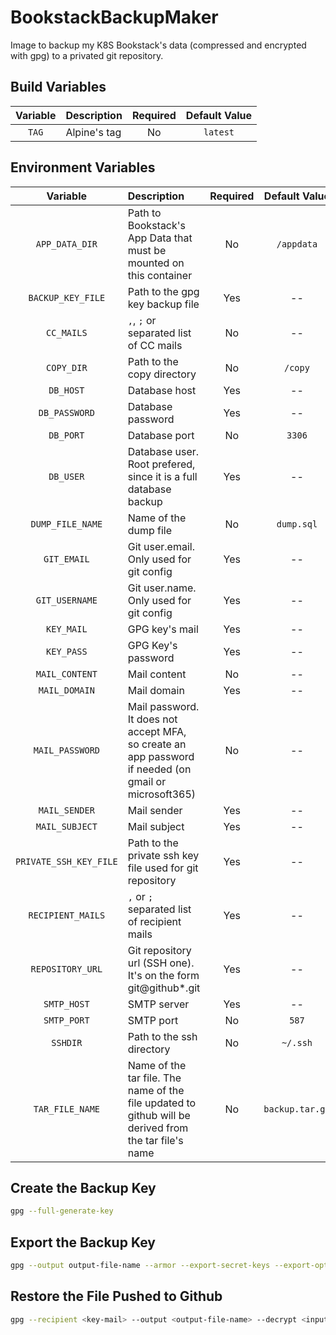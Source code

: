 # BookstackBackupMaker

Image to backup my K8S Bookstack's data (compressed and encrypted with gpg) to a privated git repository.

## Build Variables

|Variable|Description|Required|Default Value|
|:------:|:----------|:------:|:-----------:|
|`TAG`|Alpine's tag|No|`latest`|

## Environment Variables

|Variable|Description|Required|Default Value|
|:------:|:----------|:------:|:-----------:|
|`APP_DATA_DIR`|Path to Bookstack's App Data that must be mounted on this container|No|`/appdata`|
|`BACKUP_KEY_FILE`|Path to the gpg key backup file|Yes|--|
|`CC_MAILS`|`,`, `;` or ` ` separated list of CC mails|No|--|
|`COPY_DIR`|Path to the copy directory|No|`/copy`|
|`DB_HOST`|Database host|Yes|--|
|`DB_PASSWORD`|Database password|Yes|--|
|`DB_PORT`|Database port|No|`3306`|
|`DB_USER`|Database user. Root prefered, since it is a full database backup|Yes|--|
|`DUMP_FILE_NAME`|Name of the dump file|No|`dump.sql`|
|`GIT_EMAIL`|Git user.email. Only used for git config|Yes|--|
|`GIT_USERNAME`|Git user.name. Only used for git config|Yes|--|
|`KEY_MAIL`|GPG key's mail|Yes|--|
|`KEY_PASS`|GPG Key's password|Yes|--|
|`MAIL_CONTENT`|Mail content|No|--|
|`MAIL_DOMAIN`|Mail domain|Yes|--|
|`MAIL_PASSWORD`|Mail password. It does not accept MFA, so create an app password if needed (on gmail or microsoft365)|No|--|
|`MAIL_SENDER`|Mail sender|Yes|--|
|`MAIL_SUBJECT`|Mail subject|Yes|--|
|`PRIVATE_SSH_KEY_FILE`|Path to the private ssh key file used for git repository|Yes|--|
|`RECIPIENT_MAILS`|`,` or `;` separated list of recipient mails|Yes|--|
|`REPOSITORY_URL`|Git repository url (SSH one). It's on the form git@github*.git|Yes|--|
|`SMTP_HOST`|SMTP server|Yes|--|
|`SMTP_PORT`|SMTP port|No|`587`|
|`SSHDIR`|Path to the ssh directory|No|`~/.ssh`|
|`TAR_FILE_NAME`|Name of the tar file. The name of the file updated to github will be derived from the tar file's name|No|`backup.tar.gz`|

## Create the Backup Key

```bash
gpg --full-generate-key
```

## Export the Backup Key

```bash
gpg --output output-file-name --armor --export-secret-keys --export-options export-backup user@email
```

## Restore the File Pushed to Github

```bash
gpg --recipient <key-mail> --output <output-file-name> --decrypt <input-file-name> | tar -xzvf -
```
